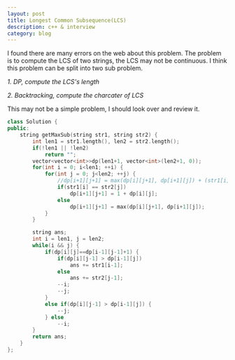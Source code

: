 ```yaml
---
layout: post
title: Longest Common Subsequence(LCS)
description: c++ & interview
category: blog
---
```


I found there are many errors on the web about this problem. The problem is to compute the LCS of two strings, the LCS may not be continuous. I think this problem can be split into two sub problem.

*1. DP, compute the LCS's length*

*2. Backtracking, compute the charcater of LCS*

This may not be a simple problem, I should look over and review it.

``` c++
class Solution {
public:
    string getMaxSub(string str1, string str2) {
        int len1 = str1.length(), len2 = str2.length();
        if(!len1 || !len2)
            return "";
        vector<vector<int>>dp(len1+1, vector<int>(len2+1, 0));
        for(int i = 0; i<len1; ++i) {
            for(int j = 0; j<len2; ++j) {
                //dp[i+1][j+1] = max(dp[i][j+1], dp[i+1][j]) + (str1[i]==str2[j]);
                if(str1[i] == str2[j])
                    dp[i+1][j+1] = 1 + dp[i][j];
                else
                    dp[i+1][j+1] = max(dp[i][j+1], dp[i+1][j]);
            }
        }

        string ans;
        int i = len1, j = len2;
        while(i && j) {
            if(dp[i][j]==dp[i-1][j-1]+1) {
                if(dp[i][j-1] > dp[i-1][j])
                    ans += str1[i-1];
                else
                    ans += str2[j-1];
                --i;
                --j;
            }
            else if(dp[i][j-1] > dp[i-1][j]) {
                --j;
            } else
                --i;
        }
        return ans;
    }
};
```
